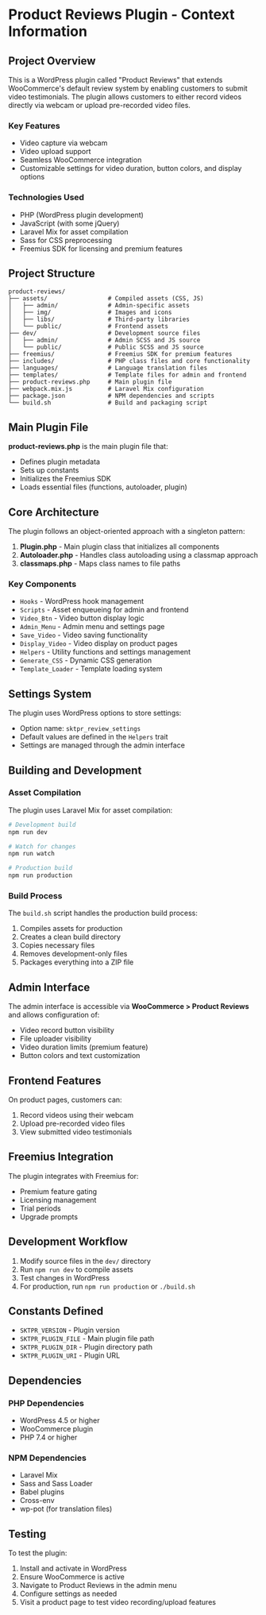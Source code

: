 # Product Reviews Plugin - Context Information

## Project Overview

This is a WordPress plugin called "Product Reviews" that extends WooCommerce's default review system by enabling customers to submit video testimonials. The plugin allows customers to either record videos directly via webcam or upload pre-recorded video files.

### Key Features
- Video capture via webcam
- Video upload support
- Seamless WooCommerce integration
- Customizable settings for video duration, button colors, and display options

### Technologies Used
- PHP (WordPress plugin development)
- JavaScript (with some jQuery)
- Laravel Mix for asset compilation
- Sass for CSS preprocessing
- Freemius SDK for licensing and premium features

## Project Structure

```
product-reviews/
├── assets/                 # Compiled assets (CSS, JS)
│   ├── admin/              # Admin-specific assets
│   ├── img/                # Images and icons
│   ├── libs/               # Third-party libraries
│   └── public/             # Frontend assets
├── dev/                    # Development source files
│   ├── admin/              # Admin SCSS and JS source
│   └── public/             # Public SCSS and JS source
├── freemius/               # Freemius SDK for premium features
├── includes/               # PHP class files and core functionality
├── languages/              # Language translation files
├── templates/              # Template files for admin and frontend
├── product-reviews.php     # Main plugin file
├── webpack.mix.js          # Laravel Mix configuration
├── package.json            # NPM dependencies and scripts
└── build.sh                # Build and packaging script
```

## Main Plugin File

**product-reviews.php** is the main plugin file that:
- Defines plugin metadata
- Sets up constants
- Initializes the Freemius SDK
- Loads essential files (functions, autoloader, plugin)

## Core Architecture

The plugin follows an object-oriented approach with a singleton pattern:

1. **Plugin.php** - Main plugin class that initializes all components
2. **Autoloader.php** - Handles class autoloading using a classmap approach
3. **classmaps.php** - Maps class names to file paths

### Key Components
- `Hooks` - WordPress hook management
- `Scripts` - Asset enqueueing for admin and frontend
- `Video_Btn` - Video button display logic
- `Admin_Menu` - Admin menu and settings page
- `Save_Video` - Video saving functionality
- `Display_Video` - Video display on product pages
- `Helpers` - Utility functions and settings management
- `Generate_CSS` - Dynamic CSS generation
- `Template_Loader` - Template loading system

## Settings System

The plugin uses WordPress options to store settings:
- Option name: `sktpr_review_settings`
- Default values are defined in the `Helpers` trait
- Settings are managed through the admin interface

## Building and Development

### Asset Compilation
The plugin uses Laravel Mix for asset compilation:

```bash
# Development build
npm run dev

# Watch for changes
npm run watch

# Production build
npm run production
```

### Build Process
The `build.sh` script handles the production build process:
1. Compiles assets for production
2. Creates a clean build directory
3. Copies necessary files
4. Removes development-only files
5. Packages everything into a ZIP file

## Admin Interface

The admin interface is accessible via **WooCommerce > Product Reviews** and allows configuration of:
- Video record button visibility
- File uploader visibility
- Video duration limits (premium feature)
- Button colors and text customization

## Frontend Features

On product pages, customers can:
1. Record videos using their webcam
2. Upload pre-recorded video files
3. View submitted video testimonials

## Freemius Integration

The plugin integrates with Freemius for:
- Premium feature gating
- Licensing management
- Trial periods
- Upgrade prompts

## Development Workflow

1. Modify source files in the `dev/` directory
2. Run `npm run dev` to compile assets
3. Test changes in WordPress
4. For production, run `npm run production` or `./build.sh`

## Constants Defined

- `SKTPR_VERSION` - Plugin version
- `SKTPR_PLUGIN_FILE` - Main plugin file path
- `SKTPR_PLUGIN_DIR` - Plugin directory path
- `SKTPR_PLUGIN_URI` - Plugin URL

## Dependencies

### PHP Dependencies
- WordPress 4.5 or higher
- WooCommerce plugin
- PHP 7.4 or higher

### NPM Dependencies
- Laravel Mix
- Sass and Sass Loader
- Babel plugins
- Cross-env
- wp-pot (for translation files)

## Testing

To test the plugin:
1. Install and activate in WordPress
2. Ensure WooCommerce is active
3. Navigate to Product Reviews in the admin menu
4. Configure settings as needed
5. Visit a product page to test video recording/upload features
